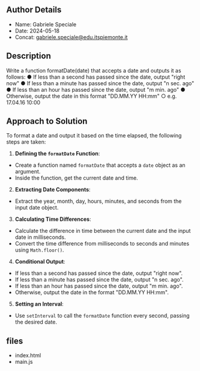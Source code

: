 ## Author Details

* Name: Gabriele Speciale
* Date: 2024-05-18
* Concat: gabriele.speciale@edu.itspiemonte.it




## Description

 Write a function formatDate(date) that accepts a date and outputs it as follows:
 ● If less than a second has passed since the date, output "right now"
 ● If less than a minute has passed since the date, output "n sec. ago"
 ● If less than an hour has passed since the date, output "m min. ago"
 ● Otherwise, output the date in this format "DD.MM.YY HH:mm"
  ○ e.g. 17.04.16 10:00







## Approach to Solution

To format a date and output it based on the time elapsed, the following steps are taken:

1. **Defining the `formatDate` Function**:
- Create a function named `formatDate` that accepts a `date` object as an argument.
- Inside the function, get the current date and time.

2. **Extracting Date Components**:
- Extract the year, month, day, hours, minutes, and seconds from the input date object.

3. **Calculating Time Differences**:
- Calculate the difference in time between the current date and the input date in milliseconds.
- Convert the time difference from milliseconds to seconds and minutes using `Math.floor()`.

4. **Conditional Output**:
- If less than a second has passed since the date, output "right now".
- If less than a minute has passed since the date, output "n sec. ago".
- If less than an hour has passed since the date, output "m min. ago".
- Otherwise, output the date in the format "DD.MM.YY HH:mm".

5. **Setting an Interval**:
- Use `setInterval` to call the `formatDate` function every second, passing the desired date.








## files

* index.html
* main.js